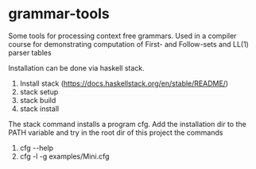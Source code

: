 # grammar-tools

Some tools for processing context free grammars.
Used in a compiler course for demonstrating computation of
First- and Follow-sets and LL(1) parser tables

Installation can be done via haskell stack.

1. Install stack (https://docs.haskellstack.org/en/stable/README/)
2. stack setup
3. stack build
4. stack install

The stack command installs a program cfg. Add the
installation dir to the PATH variable and try in the
root dir of this project the commands

1. cfg --help
2. cfg -l -g examples/Mini.cfg
